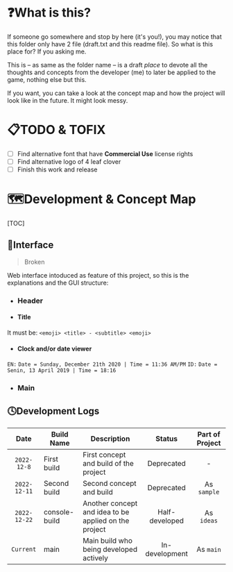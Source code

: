 # ❓What is this?
If someone go somewhere and stop by here (it's you!), you may notice that this folder only have 2 file (draft.txt and this readme file). So what is this place for? If you asking me.

This is – as same as the folder name – is a draft *place* to devote all the thoughts and concepts from the developer (me) to later be applied to the game, nothing else but this.

If you want, you can take a look at the concept map and how the project will look like in the future. It might look messy.

# 📋TODO & TOFIX
- [ ] Find alternative font that have **Commercial Use** license rights
- [ ] Find alternative logo of 4 leaf clover
- [ ] Finish this work and release

# 🗺️Development & Concept Map

[TOC]

## 📱Interface
> Broken

Web interface intoduced as feature of this project, so this is the explanations and the GUI structure:
- ### Header
 - #### Title
 It must be: `<emoji> <title> - <subtitle> <emoji>`
 - #### Clock and/or date viewer
 `EN:` `Date = Sunday, December 21th 2020 | Time = 11:36 AM/PM`
 `ID:` `Date = Senin, 13 April 2019 | Time = 18:16`
- ### Main

## 🕓Development Logs
| Date | Build Name | Description | Status | Part of Project
| :--: | -- | -- | :--: | :--:
| `2022-12-8` | First build | First concept and build of the project | Deprecated | -
| `2022-12-11` | Second build | Second concept and build | Deprecated | As `sample`
| `2022-12-22` | console-build | Another concept and idea to be applied on the project | Half-developed | As `ideas`
| `Current` | main | Main build who being developed actively | In-development | As `main`


